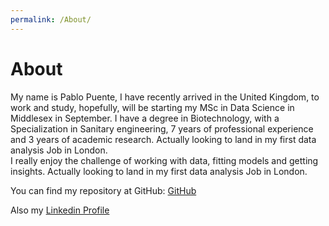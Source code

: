 ```yaml
---
permalink: /About/
---
```

# About

My name is Pablo Puente, I have recently arrived in the United Kingdom, to work and study, hopefully, will be starting my MSc in Data Science in Middlesex in September. I have a degree in Biotechnology, with a Specialization in Sanitary engineering, 7 years of professional experience and 3 years of academic research. Actually looking to land in my first data analysis Job in London.  
I really enjoy the challenge of working with data, fitting models and getting insights. Actually looking to land in my first data analysis Job in London.     


You can find my repository at GitHub:
[GitHub](https://github.com/PaulB86UK)


Also my [Linkedin Profile](https://www.linkedin.com/in/ppuente86/)
